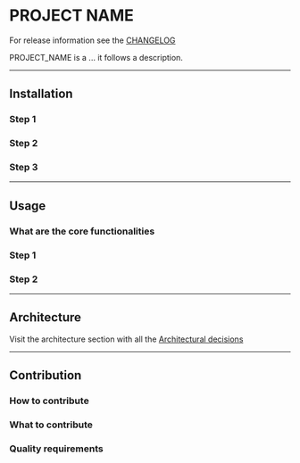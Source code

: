 # PROJECT NAME

For release information see the [CHANGELOG](doc/CHANGELOG.md)

PROJECT_NAME is a ... it follows a description.

---
## Installation

### Step 1
### Step 2
### Step 3

---
## Usage
### What are the core functionalities
### Step 1
### Step 2

---
## Architecture
Visit the architecture section with all the
[Architectural decisions](https://online-document-server.ocp.internal.adcubum.com/<documentId>/architecture.html)

---
## Contribution

### How to contribute
### What to contribute
### Quality requirements


